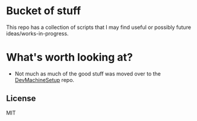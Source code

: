 Bucket of stuff
=========

This repo has a collection of scripts that I may find useful or possibly future ideas/works-in-progress.

What's worth looking at?
=========
- Not much as much of the good stuff was moved over to the [DevMachineSetup][0] repo.

License
-

MIT

  [0]: https://github.com/staxmanade/DevMachineSetup
